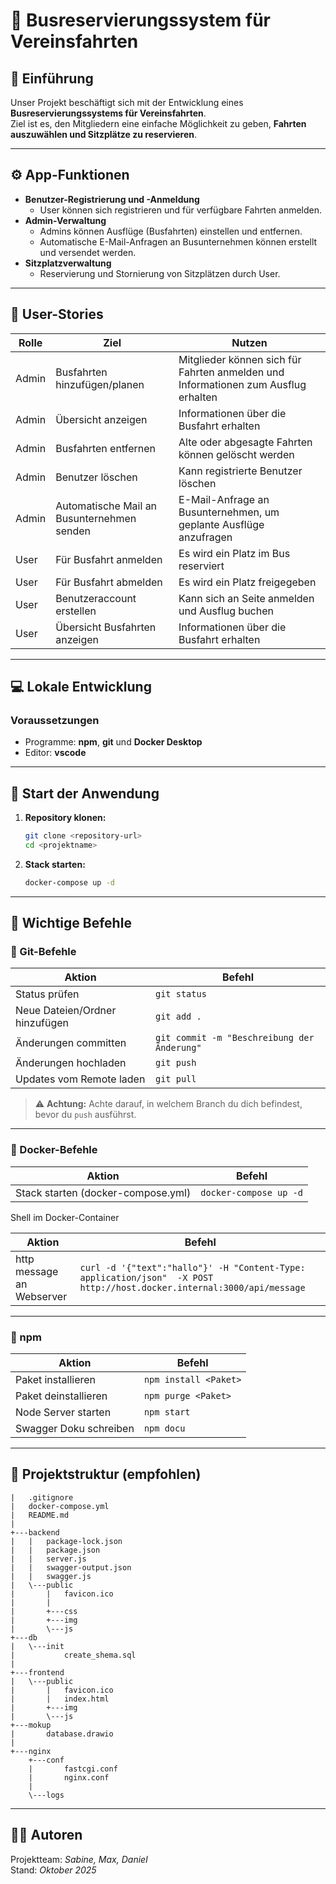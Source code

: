 # 🚌 Busreservierungssystem für Vereinsfahrten

## 📖 Einführung

Unser Projekt beschäftigt sich mit der Entwicklung eines **Busreservierungssystems für Vereinsfahrten**.  
Ziel ist es, den Mitgliedern eine einfache Möglichkeit zu geben, **Fahrten auszuwählen und Sitzplätze zu reservieren**.

---

## ⚙️ App-Funktionen

- **Benutzer-Registrierung und -Anmeldung**
  - User können sich registrieren und für verfügbare Fahrten anmelden.
- **Admin-Verwaltung**
  - Admins können Ausflüge (Busfahrten) einstellen und entfernen.
  - Automatische E-Mail-Anfragen an Busunternehmen können erstellt und versendet werden.
- **Sitzplatzverwaltung**
  - Reservierung und Stornierung von Sitzplätzen durch User.
  
---

## 🧩 User-Stories

| Rolle  | Ziel | Nutzen |
|--------|------|--------|
| Admin  | Busfahrten hinzufügen/planen | Mitglieder können sich für Fahrten anmelden und Informationen zum Ausflug erhalten |
| Admin  | Übersicht anzeigen | Informationen über die Busfahrt erhalten |
| Admin  | Busfahrten entfernen | Alte oder abgesagte Fahrten können gelöscht werden |
| Admin  | Benutzer löschen | Kann registrierte Benutzer löschen |
| Admin  | Automatische Mail an Busunternehmen senden | E-Mail-Anfrage an Busunternehmen, um geplante Ausflüge anzufragen |
| User   | Für Busfahrt anmelden | Es wird ein Platz im Bus reserviert |
| User   | Für Busfahrt abmelden | Es wird ein Platz freigegeben |
| User   | Benutzeraccount erstellen | Kann sich an Seite anmelden und Ausflug buchen |
| User   | Übersicht Busfahrten anzeigen | Informationen über die Busfahrt erhalten |

---

## 💻 Lokale Entwicklung

### Voraussetzungen

- Programme: **npm**, **git** und **Docker Desktop**
- Editor: **vscode**

---

## 🚀 Start der Anwendung

1. **Repository klonen:**

   ```bash
   git clone <repository-url>
   cd <projektname>
   ```

2. **Stack starten:**

   ```bash
   docker-compose up -d
   ```



---

## 🧠 Wichtige Befehle

### 🔧 Git-Befehle

| Aktion | Befehl |
|--------|--------|
| Status prüfen | `git status` |
| Neue Dateien/Ordner hinzufügen | `git add .` |
| Änderungen committen | `git commit -m "Beschreibung der Änderung"` |
| Änderungen hochladen | `git push` |
| Updates vom Remote laden | `git pull` |

> ⚠️ **Achtung:** Achte darauf, in welchem Branch du dich befindest, bevor du `push` ausführst.

---

### 🐳 Docker-Befehle

| Aktion | Befehl |
|--------|--------|
|Stack starten (docker-compose.yml) | `docker-compose up -d` |

Shell im Docker-Container

| Aktion | Befehl |
|--------|--------|
| http message an Webserver | `curl -d '{"text":"hallo"}' -H "Content-Type: application/json"  -X POST http://host.docker.internal:3000/api/message` |

---

### 🧩 npm

| Aktion | Befehl |
|--------|--------|
| Paket installieren | `npm install <Paket>` |
| Paket deinstallieren | `npm purge <Paket>` |
| Node Server starten | `npm start` |
| Swagger Doku schreiben| `npm docu` |

---

## 📂 Projektstruktur (empfohlen)

```
|   .gitignore
|   docker-compose.yml
|   README.md
|   
+---backend
|   |   package-lock.json
|   |   package.json
|   |   server.js
|   |   swagger-output.json
|   |   swagger.js          
|   \---public
|       |   favicon.ico
|       |   
|       +---css
|       +---img
|       \---js
+---db
|   \---init
|           create_shema.sql
|           
+---frontend
|   \---public
|       |   favicon.ico
|       |   index.html
|       +---img      
|       \---js
+---mokup
|       database.drawio
|       
+---nginx
    +---conf
    |       fastcgi.conf
    |       nginx.conf
    |       
    \---logs
```

---

## 🧑‍💻 Autoren

Projektteam: *Sabine, Max, Daniel*  
Stand: *Oktober 2025*
